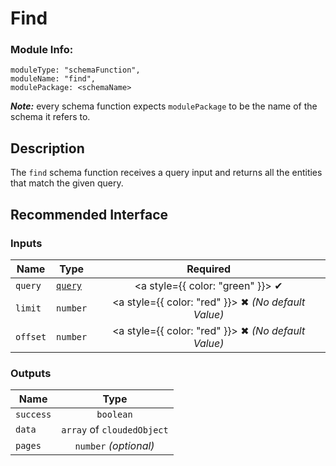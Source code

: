 # Find
### Module Info: 
```
moduleType: "schemaFunction",
moduleName: "find",
modulePackage: <schemaName>
```
***Note:*** every schema function expects `modulePackage` to be the name of the schema it refers to.

## Description
The `find` schema function receives a query input and returns all the entities that match the given query.

## Recommended Interface
### Inputs
| Name | Type | Required |
|------|------|:-----:|
| `query` | [`query`](./queries) | <a style={{ color: "green" }}> ✔ </a>
| `limit` | `number` | <a style={{ color: "red" }}> ✖ </a> _(No default Value)_ |
| `offset` | `number` | <a style={{ color: "red" }}> ✖ </a> _(No default Value)_ |

### Outputs
| Name | Type |
| ------ | :------: |
| `success` | `boolean` |
| `data` | `array` of `cloudedObject` |
| `pages` | `number` _(optional)_ |

